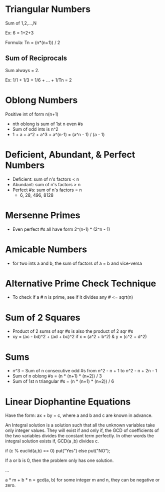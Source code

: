 # Triangular Numbers

Sum of 1,2,...,N

Ex: 6 = 1+2+3

Formula: Tn = (n*(n+1)) / 2

## Sum of Reciprocals

Sum always = 2.

Ex: 1/1 + 1/3 + 1/6 + ... + 1/Tn = 2

# Oblong Numbers

Positive int of form n(n+1)

* nth oblong is sum of 1st n even #s
* Sum of odd ints is n^2
* 1 + a + a^2 + a^3 + a^(n-1) = (a^n - 1) / (a - 1)

# Deficient, Abundant, & Perfect Numbers

* Deficient: sum of n's factors < n
* Abundant: sum of n's factors > n
* Perfect #s: sum of n's factors = n
  * 6, 28, 496, 8128

# Mersenne Primes

* Even perfect #s all have form 2^(n-1) * (2^n - 1)

# Amicable Numbers

* for two ints a and b, the sum of factors of a = b and vice-versa

# Alternative Prime Check Technique

* To check if a # n is prime, see if it divides any # <= sqrt(n)

# Sum of 2 Squares

* Product of 2 sums of sqr #s is also the product of 2 sqr #s
* xy = (ac - bd)^2 + (ad + bc)^2 if x = (a^2 + b^2) & y = (c^2 + d^2)

# Sums

* n^3 = Sum of n consecutive odd #s from n^2 - n + 1 to n^2 - n + 2n - 1
* Sum of n oblong #s = (n * (n+1) * (n+2)) / 3
* Sum of 1st n triangular #s = (n * (n+1) * (n+2)) / 6

# Linear Diophantine Equations

Have the form: ax + by = c, where a and b and c are known in advance.

An Integral solution is a solution such that all the unknown variables take only integer values. They will exist if and only if, the GCD of coefficients of the two variables divides the constant term perfectly. In other words the integral solution exists if, GCD(a ,b) divides c.

if (c % euclid(a,b) == 0) put("Yes") else put("NO");

If a or b is 0, then the problem only has one solution.

...

a * m + b * n = gcd(a, b) for some integer m and n, they can be negative or zero.


